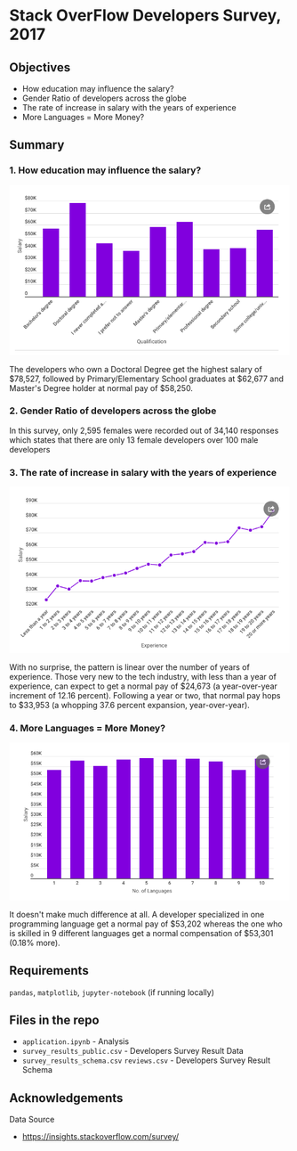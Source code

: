 # Stack OverFlow Developers Survey, 2017

## Objectives
- How education may influence the salary?
- Gender Ratio of developers across the globe
- The rate of increase in salary with the years of experience
- More Languages = More Money?

## Summary
### 1. How education may influence the salary?
![](Screenshots/1.png)

The developers who own a Doctoral Degree get the highest salary of $78,527, followed by Primary/Elementary School graduates at $62,677 and Master's Degree holder at normal pay of $58,250.

### 2. Gender Ratio of developers across the globe

In this survey, only 2,595 females were recorded out of 34,140 responses which states that there are only 13 female developers over 100 male developers

### 3. The rate of increase in salary with the years of experience
![](Screenshots/3.png)

With no surprise, the pattern is linear over the number of years of experience. Those very new to the tech industry, with less than a year of experience, can expect to get a normal pay of $24,673 (a year-over-year increment of 12.16 percent). Following a year or two, that normal pay hops to $33,953 (a whopping 37.6 percent expansion, year-over-year).

### 4. More Languages = More Money?
![](Screenshots/4.png)

It doesn't make much difference at all. A developer specialized in one programming language get a normal pay of $53,202 whereas the one who is skilled in 9 different languages get a normal compensation of $53,301 (0.18% more).

## Requirements
`pandas`, `matplotlib`, `jupyter-notebook` (if running locally)

## Files in the repo
- `application.ipynb` - Analysis
- `survey_results_public.csv` - Developers Survey Result Data
- `survey_results_schema.csv` `reviews.csv` - Developers Survey Result Schema

## Acknowledgements
Data Source
- https://insights.stackoverflow.com/survey/
